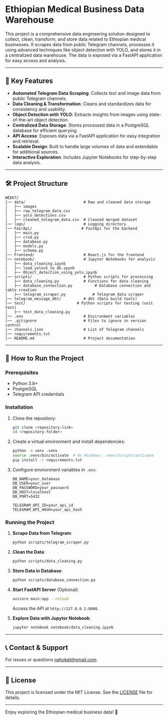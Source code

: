 # Ethiopian Medical Business Data Warehouse

This project is a comprehensive data engineering solution designed to collect, clean, transform, and store data related to Ethiopian medical businesses. It scrapes data from public Telegram channels, processes it using advanced techniques like object detection with YOLO, and stores it in a centralized data warehouse. The data is exposed via a FastAPI application for easy access and analysis.

---

## 🚀 Key Features

- **Automated Telegram Data Scraping**: Collects text and image data from public Telegram channels.
- **Data Cleaning & Transformation**: Cleans and standardizes data for consistency and usability.
- **Object Detection with YOLO**: Extracts insights from images using state-of-the-art object detection.
- **Centralized Data Storage**: Stores processed data in a PostgreSQL database for efficient querying.
- **API Access**: Exposes data via a FastAPI application for easy integration and retrieval.
- **Scalable Design**: Built to handle large volumes of data and extendable for additional sources.
- **Interactive Exploration**: Includes Jupyter Notebooks for step-by-step data analysis.

---

## 🛠 Project Structure

```
WEEK7/
│── data/                          # Raw and cleaned data storage
│   ├── images
│   ├── raw_telegram_data.csv
│   ├── yolo_detections.csv
│   ├── cleaned_telegram_data.csv  # Cleaned merged dataset
│── logs/                          # Logging directory
│── FasrApi/                      # FastApi for the backend
│   ├── main.py
│   ├── crud.py
│   ├── database.py
│   ├── models.py
│   ├── schema.py
│── Frontend/                      # React.js for the frontend
│── notebook/                      # Jupyter Notebooks for analysis
│   ├── data_cleaning.ipynb
|   ├── load_yolov5_to_db.ipynb
|   ├── Object_detection_using_yolo.ipynb
│── scripts/                       # Python scripts for processing
│   ├── data_cleaning.py           # Functions for data cleaning
│   ├── database_connection.py          # Database connection and table creation
│   ├── telegram_scraper.py            # Telegram data scraper
│── telegram_message_dbt/          # dbt (Data build tools)
│── test/                       # Python scripts for testing (unit test)
│   ├── test_data_cleaning.py  
│── .env                           # Environment variables
│── .gitignore                     # Files to ignore in version control
│── channels.json                  # List of Telegram channels
│── requirements.txt                
│── README.md                      # Project documentation
```

---

## 🚀 How to Run the Project

### Prerequisites
- Python 3.8+
- PostgreSQL
- Telegram API credentials

### Installation
1. Clone the repository:
   ```bash
   git clone <repository-link>
   cd <repository-folder>
   ```
2. Create a virtual environment and install dependencies:
   ```bash
   python -m venv .venv
   source .venv/bin/activate  # On Windows: .venv\Scripts\activate
   pip install -r requirements.txt
   ```
3. Configure environment variables in `.env`:
   ```plaintext
   DB_NAME=your_database
   DB_USER=your_user
   DB_PASSWORD=your_password
   DB_HOST=localhost
   DB_PORT=5432

   TELEGRAM_API_ID=your_api_id
   TELEGRAM_API_HASH=your_api_hash
   ```

### Running the Project
1. **Scrape Data from Telegram**:
   ```bash
   python scripts/telegram_scraper.py
   ```
2. **Clean the Data**:
   ```bash
   python scripts/data_cleaning.py
   ```
3. **Store Data in Database**:
   ```bash
   python scripts/database_connection.py
   ```
4. **Start FastAPI Server** (Optional):
   ```bash
   uvicorn main:app --reload
   ```
   Access the API at `http://127.0.0.1:8000`.

5. **Explore Data with Jupyter Notebook**:
   ```bash
   jupyter notebook notebook/data_cleaning.ipynb
   ```

---

## 📞 Contact & Support
For issues or questions nahoket@gmail.com.

---

## 📌 License
This project is licensed under the MIT License. See the [LICENSE](LICENSE) file for details.

--- 

Enjoy exploring the Ethiopian medical business data! 🚀
